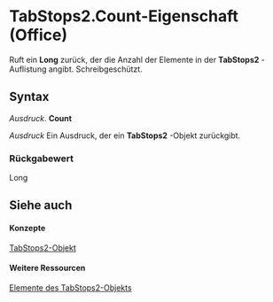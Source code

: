 
# TabStops2.Count-Eigenschaft (Office)

Ruft ein  **Long** zurück, der die Anzahl der Elemente in der **TabStops2** -Auflistung angibt. Schreibgeschützt.


## Syntax

 _Ausdruck_. **Count**

 _Ausdruck_ Ein Ausdruck, der ein **TabStops2** -Objekt zurückgibt.


### Rückgabewert

Long


## Siehe auch


#### Konzepte


[TabStops2-Objekt](1d1d8054-19eb-cd65-f37d-36e93e7fc347.md)
#### Weitere Ressourcen


[Elemente des TabStops2-Objekts](http://msdn.microsoft.com/library/90c91c91-96eb-91d1-90f8-f41d2a6d2dd7%28Office.15%29.aspx)